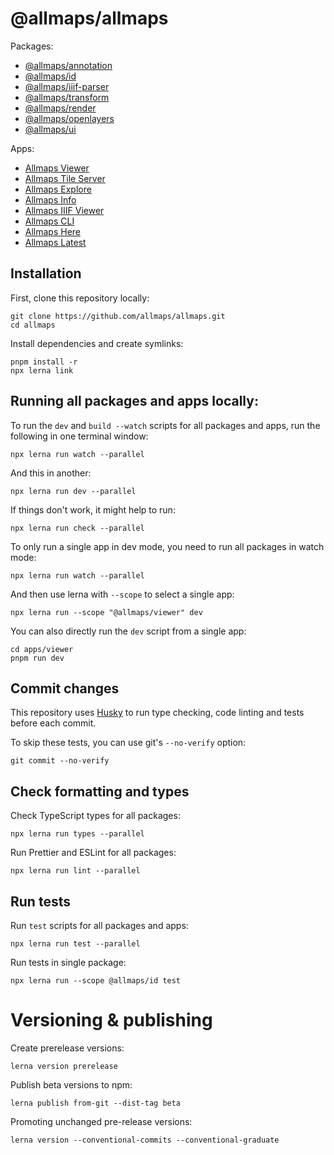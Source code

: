 # @allmaps/allmaps

Packages:

- [@allmaps/annotation](packages/annotation)
- [@allmaps/id](packages/id)
- [@allmaps/iiif-parser](packages/iiif-parser)
- [@allmaps/transform](packages/transform)
- [@allmaps/render](packages/render)
- [@allmaps/openlayers](packages/openlayers)
- [@allmaps/ui](packages/ui)

Apps:

- [Allmaps Viewer](apps/viewer)
- [Allmaps Tile Server](apps/tileserver)
- [Allmaps Explore](apps/explore)
- [Allmaps Info](apps/info)
- [Allmaps IIIF Viewer](apps/iiif)
- [Allmaps CLI](apps/cli)
- [Allmaps Here](apps/here)
- [Allmaps Latest](apps/latest)

## Installation

First, clone this repository locally:

    git clone https://github.com/allmaps/allmaps.git
    cd allmaps

Install dependencies and create symlinks:

    pnpm install -r
    npx lerna link

## Running all packages and apps locally:

To run the `dev` and `build --watch` scripts for all packages and apps, run the following in one terminal window:

    npx lerna run watch --parallel

And this in another:

    npx lerna run dev --parallel

If things don't work, it might help to run:

    npx lerna run check --parallel

To only run a single app in dev mode, you need to run all packages in watch mode:

    npx lerna run watch --parallel

And then use lerna with `--scope` to select a single app:

    npx lerna run --scope "@allmaps/viewer" dev

You can also directly run the `dev` script from a single app:

    cd apps/viewer
    pnpm run dev

## Commit changes

This repository uses [Husky](https://typicode.github.io/husky/) to run type checking, code linting and tests before each commit.

To skip these tests, you can use git's `--no-verify` option:

    git commit --no-verify

## Check formatting and types

Check TypeScript types for all packages:

    npx lerna run types --parallel

Run Prettier and ESLint for all packages:

    npx lerna run lint --parallel

## Run tests

Run `test` scripts for all packages and apps:

    npx lerna run test --parallel

Run tests in single package:

    npx lerna run --scope @allmaps/id test

# Versioning & publishing

Create prerelease versions:

    lerna version prerelease

Publish beta versions to npm:

    lerna publish from-git --dist-tag beta

Promoting unchanged pre-release versions:

    lerna version --conventional-commits --conventional-graduate
